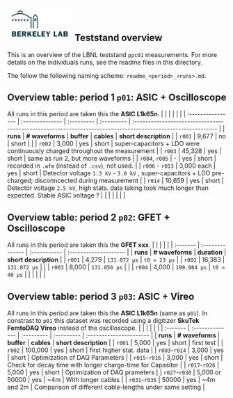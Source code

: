 ## <img src="./../../logo/lbnl_logo.png" alt="logo" width="150"/> Teststand overview 
This is an overview of the LBNL teststand `ppc01` measurements. For more details on the individuals runs, see the readme files in this directory. 

The follow the following naming scheme: `readme_<period>_<runs>.md`.  

<style>
@media (prefers-color-scheme: dark) {
  .logo-inline {
    content: url("./../../logo/lbnl_logo_dark.png");
  }
}
</style>

## Overview table: period 1 `p01`: ASIC + Oscilloscope
All runs in this period are taken this the **ASIC L1k65n**. 
|                   |                 |            |            |                                                                                                              |
| :---------------- | :-------------- | :--------- | :--------- | :----------------------------------------------------------------------------------------------------------- |
| **runs**          | **# waveforms** | **buffer** | **cables** | **short description**                                                                                        |
| `r001`            | 9,677           | no         | short      |                                                                                                              |
| `r002`            | 3,000           | yes        | short      | super-capacitors + LDO  were continuously charged throughout the measurement                                 |
| `r003`            | 45,328          | yes        | short      | same as  run 2, but more waveforms                                                                           |
| `r004`, `r005`    | -               | yes        | short      | recorded in `.wfm` (instead of `.csv`), not used.                                                            |
| `r006` -   `r013` | 3,000  each     | yes        | short      | Detector voltage `1.3 kV` - `3.0 kV`  , super-capacitors + LDO pre-charged; disconncected during measurement |
| `r014`            | 10,659          | yes        | short      | Detector voltage `2.5 kV`, high stats.   data taking took much longer than expected. Stable ASIC voltage ?   |
|                   |                 |            |            |                                                                                                              |



## Overview table: period 2 `p02`: GFET + Oscilloscope
All runs in this period are taken this the **GFET  xxx**. 
|          |                 |              |                       |
| :------- | :-------------- | :----------- | :-------------------- |
| **runs** | **# waveforms** | **duration** | **short description** |
| `r001`   | 4,279           | `131.072 µs` |        `t0 ≈ 23 µs`               |
| `r002`   | 16,383          | `131.072 µs` |                       |
| `r003`   | 8,000           | `131.056 µs` |                       |
| `r004`   | 4,000           | `199.984 µs` | `t0 ≈ 40 µs`          |
|          |                 |              |                       |


## Overview table: period 3 `p03`: ASIC + Vireo
All runs in this period are taken this the **ASIC L1k65n** (same as `p01`). In constrast to `p01` this dataset was recorded using a digitizer **SkuTek FemtoDAQ Vireo** instead of the oscilloscope. 
|          |                 |            |            |                         |
| :------- | :-------------- | :--------- | :--------- | :---------------------- |
| **runs** | **# waveforms** | **buffer** | **cables** | **short description**   |
| `r001`   | 5,000           | yes        | short      | first test              |
| `r002`   | 100,000         | yes        | short      | first higher stat. data |
| `r003`-`r014`  | 3,000         | yes        | short      | Optimization of DAQ Parameters |
| `r015`-`r016`  | 3,000         | yes        | short      | Check for decay time with longer charge-time for Capasitor |
| `r017`-`r026`  | 5,000         | yes        | short      | Optimization of DAQ prameters |
| `r027`-`r030`  | 5,000 or 50000       | yes        | ~4m      | With longer cables |
| `r031`-`r036`  | 50000       | yes        | ~4m and 2m     | Comparison of different cable-lengths under same setting  |